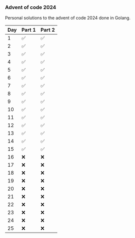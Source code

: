 ### Advent of code 2024

Personal solutions to the advent of code 2024 done in Golang.

| Day | Part 1 | Part 2 |
|-----|--------|--------|
| 1   | ✅      | ✅      |
| 2   | ✅      | ✅      |
| 3   | ✅      | ✅      |
| 4   | ✅      | ✅      |
| 5   | ✅      | ✅      |
| 6   | ✅      | ✅      |
| 7   | ✅      | ✅      |
| 8   | ✅      | ✅      |
| 9   | ✅      | ✅      |
| 10  | ✅      | ✅      |
| 11  | ✅      | ✅      |
| 12  | ✅      | ✅      |
| 13  | ✅      | ✅      |
| 14  | ✅      | ✅      |
| 15  | ✅      | ✅      |
| 16  | ❌      | ❌      |
| 17  | ❌      | ❌      |
| 18  | ❌      | ❌      |
| 19  | ❌      | ❌      |
| 20  | ❌      | ❌      |
| 21  | ❌      | ❌      |
| 22  | ❌      | ❌      |
| 23  | ❌      | ❌      |
| 24  | ❌      | ❌      |
| 25  | ❌      | ❌      |
